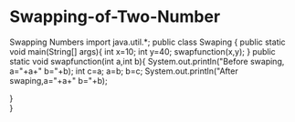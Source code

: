 # Swapping-of-Two-Number
Swapping Numbers
import java.util.*;
public class Swaping {
  public static void main(String[] args){
 int x=10;
 int y=40;
 swapfunction(x,y);
  }
public static void swapfunction(int a,int b){
    System.out.println("Before swaping, a="+a+" b="+b);
    int c=a;
    a=b;
    b=c;
    System.out.println("After swaping,a="+a+" b="+b);
    
}  
}
